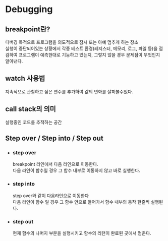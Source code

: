 # Debugging

## breakpoint란?
디버깅 목적으로 프로그램을 의도적으로 잠시 또는 아예 멈추게 하는 장소<br>
실행이 중단되어있는 상황에서 각종 테스트 환경(레지스터, 메모리, 로그, 파일 등)을 점검하여 프로그램이 예측한대로 기능하고 있는지, 그렇지 않을 경우 문제점이 무엇인지 알아낸다.

## watch 사용법
지속적으로 관찰하고 싶은 변수를 추가하여 값의 변화를 살펴볼수있다.

## call stack의 의미
실행중인 코드를 추적하는 공간

## Step over / Step into / Step out

- ### step over
    breakpoint 라인에서 다음 라인으로 이동한다.<br>
    다음 라인이 함수일 경우 그 함수 내부로 이동하지 않고 바로 실행한다.

- ### step into
    step over와 같이 다음라인으로 이동한다<br>
    다음 라인이 함수 일 경우 그 함수 안으로 들어가서 함수 내부의 동작 한줄씩 실행된다.

- ### step out
    현재 함수의 나머지 부분을 실행시키고 함수의 리턴이 완료된 곳에서 멈춘다.